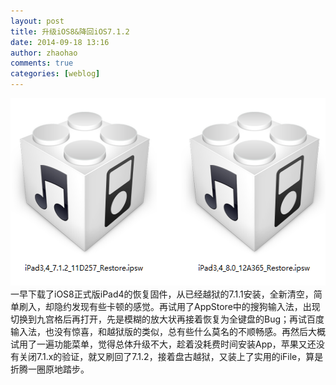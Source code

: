 ```yaml
---
layout: post
title: 升级iOS8&降回iOS7.1.2
date: 2014-09-18 13:16
author: zhaohao
comments: true
categories: [weblog]
---
```

<a href="/Media/iOS8-20140918.png"><img src="/Media/iOS8-20140918.png" alt="iOS8-20140918" width="540" height="300" /></a>
一早下载了iOS8正式版iPad4的恢复固件，从已经越狱的7.1.1安装，全新清空，简单刷入，却隐约发现有些卡顿的感觉。再试用了AppStore中的搜狗输入法，出现切换到九宫格后再打开，先是模糊的放大状再接着恢复为全键盘的Bug；再试百度输入法，也没有惊喜，和越狱版的类似，总有些什么莫名的不顺畅感。再然后大概试用了一遍功能菜单，觉得总体升级不大，趁着没耗费时间安装App，苹果又还没有关闭7.1.x的验证，就又刷回了7.1.2，接着盘古越狱，又装上了实用的iFile，算是折腾一圈原地踏步。
